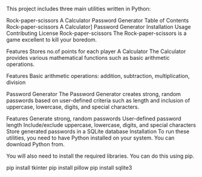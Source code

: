 This project includes three main utilities written in Python:

Rock-paper-scissors
A Calculator
Password Generator
Table of Contents
Rock-paper-scissors
A Calculator]
Password Generator
Installation
Usage
Contributing
License
Rock-paper-scissors
The Rock-paper-scissors is a game excellent to kill your boredom.

Features
Stores no.of points for each player
A Calculator
The Calculator provides various mathematical functions such as basic arithmetic operations.

Features
Basic arithmetic operations: addition, subtraction, multiplication, division

Password Generator
The Password Generator creates strong, random passwords based on user-defined criteria such as length and inclusion of uppercase, lowercase, digits, and special characters.

Features
Generate strong, random passwords
User-defined password length
Include/exclude uppercase, lowercase, digits, and special characters
Store generated passwords in a SQLite database
Installation
To run these utilities, you need to have Python installed on your system. You can download Python from.

You will also need to install the required libraries. You can do this using pip.

pip install tkinter
pip install pillow
pip install sqlite3
